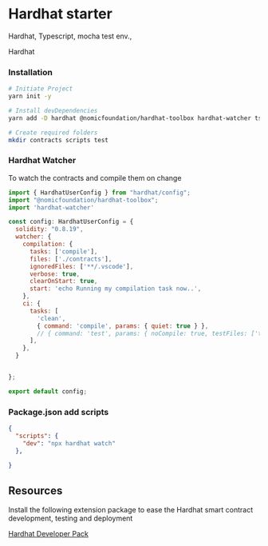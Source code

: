 # Hardhat starter
Hardhat, Typescript, mocha test env., 

Hardhat 
### Installation
```bash
# Initiate Project
yarn init -y

# Install devDependencies
yarn add -D hardhat @nomicfoundation/hardhat-toolbox hardhat-watcher ts-node typescript ethers chai@4 @types/node @types/mocha @types/chai@4 "@nomicfoundation/hardhat-chai-matchers@^2.0.0" "@nomicfoundation/hardhat-ethers@^3.0.0" "@nomicfoundation/hardhat-network-helpers@^1.0.0" "@nomicfoundation/hardhat-verify@^2.0.0" "@typechain/ethers-v6@^0.5.0" "@typechain/hardhat@^9.0.0" "hardhat-gas-reporter@^1.0.8" "solidity-coverage@^0.8.1" "typechain@^8.3.0"

# Create required folders
mkdir contracts scripts test

```

### Hardhat Watcher
To watch the contracts and compile them on change 
```javascript
import { HardhatUserConfig } from "hardhat/config";
import "@nomicfoundation/hardhat-toolbox";
import 'hardhat-watcher'

const config: HardhatUserConfig = {
  solidity: "0.8.19",
  watcher: {
    compilation: {
      tasks: ['compile'],
      files: ['./contracts'],
      ignoredFiles: ['**/.vscode'],
      verbose: true,
      clearOnStart: true,
      start: 'echo Running my compilation task now..',
    },
    ci: {
      tasks: [
        'clean',
        { command: 'compile', params: { quiet: true } },
        // { command: 'test', params: { noCompile: true, testFiles: ['testfile.ts'] } },
      ],
    },
  }


};

export default config;
```

### Package.json add scripts
```json
{
  "scripts": {
    "dev": "npx hardhat watch"
  },
  
}
```

## Resources 
Install the following extension package to ease the Hardhat smart contract development, testing and deployment

[Hardhat Developer Pack](https://marketplace.visualstudio.com/items?itemName=maratib.hardhat-developer-pack)